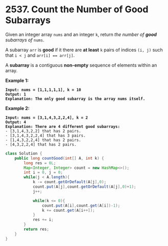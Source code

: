 # 2537. Count the Number of Good Subarrays

Given an integer array `nums` and an integer `k`, return _the number of **good** subarrays of_ `nums`.

A subarray `arr` is **good** if it there are **at least** `k` pairs of indices `(i, j)` such that `i < j` and `arr[i] == arr[j]`.

A **subarray** is a contiguous **non-empty** sequence of elements within an array.

&#x20;

**Example 1:**

<pre><code><strong>Input: nums = [1,1,1,1,1], k = 10
</strong><strong>Output: 1
</strong><strong>Explanation: The only good subarray is the array nums itself.
</strong></code></pre>

**Example 2:**

<pre><code><strong>Input: nums = [3,1,4,3,2,2,4], k = 2
</strong><strong>Output: 4
</strong><strong>Explanation: There are 4 different good subarrays:
</strong>- [3,1,4,3,2,2] that has 2 pairs.
- [3,1,4,3,2,2,4] that has 3 pairs.
- [1,4,3,2,2,4] that has 2 pairs.
- [4,3,2,2,4] that has 2 pairs.
</code></pre>

```java
class Solution {
    public long countGood(int[] A, int k) {
        long res = 0L;
        Map<Integer, Integer> count = new HashMap<>();
        int i = 0, j = 0;
        while(j < A.length){
            k -= count.getOrDefault(A[j],0);
            count.put(A[j],count.getOrDefault(A[j],0)+1);
            j++;

            while(k <= 0){
                count.put(A[i],count.get(A[i])-1);
                k += count.get(A[i++]);
            }
            res += i;
        }
        return res;
    }
}
```
